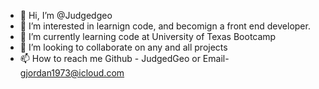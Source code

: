 - 👋 Hi, I’m @Judgedgeo
- 👀 I’m interested in learnign code, and becomign a front end developer. 
- 🌱 I’m currently learning code at University of Texas Bootcamp
- 💞️ I’m looking to collaborate on any and all projects
- 📫 How to reach me Github - JudgedGeo or Email- gjordan1973@icloud.com

<!---
Judgedgeo/Judgedgeo is a ✨ special ✨ repository because its `README.md` (this file) appears on your GitHub profile.
You can click the Preview link to take a look at your changes.
--->
